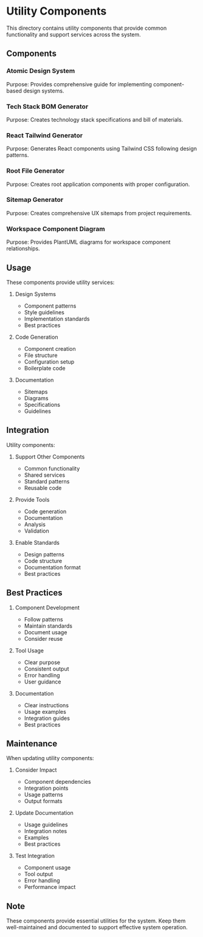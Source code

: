 # Utility Components

This directory contains utility components that provide common functionality and support services across the system.

## Components

### Atomic Design System
Purpose: Provides comprehensive guide for implementing component-based design systems.

### Tech Stack BOM Generator
Purpose: Creates technology stack specifications and bill of materials.

### React Tailwind Generator
Purpose: Generates React components using Tailwind CSS following design patterns.

### Root File Generator
Purpose: Creates root application components with proper configuration.

### Sitemap Generator
Purpose: Creates comprehensive UX sitemaps from project requirements.

### Workspace Component Diagram
Purpose: Provides PlantUML diagrams for workspace component relationships.

## Usage

These components provide utility services:
1. Design Systems
   - Component patterns
   - Style guidelines
   - Implementation standards
   - Best practices

2. Code Generation
   - Component creation
   - File structure
   - Configuration setup
   - Boilerplate code

3. Documentation
   - Sitemaps
   - Diagrams
   - Specifications
   - Guidelines

## Integration

Utility components:
1. Support Other Components
   - Common functionality
   - Shared services
   - Standard patterns
   - Reusable code

2. Provide Tools
   - Code generation
   - Documentation
   - Analysis
   - Validation

3. Enable Standards
   - Design patterns
   - Code structure
   - Documentation format
   - Best practices

## Best Practices

1. Component Development
   - Follow patterns
   - Maintain standards
   - Document usage
   - Consider reuse

2. Tool Usage
   - Clear purpose
   - Consistent output
   - Error handling
   - User guidance

3. Documentation
   - Clear instructions
   - Usage examples
   - Integration guides
   - Best practices

## Maintenance

When updating utility components:
1. Consider Impact
   - Component dependencies
   - Integration points
   - Usage patterns
   - Output formats

2. Update Documentation
   - Usage guidelines
   - Integration notes
   - Examples
   - Best practices

3. Test Integration
   - Component usage
   - Tool output
   - Error handling
   - Performance impact

## Note

These components provide essential utilities for the system. Keep them well-maintained and documented to support effective system operation.

